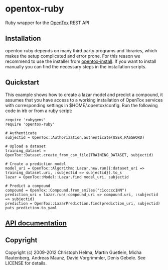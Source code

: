 opentox-ruby
============

Ruby wrapper for the [OpenTox](http://www.opentox.org) REST API 

Installation
------------

opentox-ruby depends on many third party programs and libraries, which makes the setup complicated and error prone. For this reason we recommend to use the installer from [opentox-install](http://github.com/opentox/install/tree/oldarch). If you want to install manually you can find the necessary steps in the installation scripts.

Quickstart
----------

This example shows how to create a lazar model and predict a compound, it assumes that you have access to a working installation of OpenTox services with corresponding settings in $HOME/.opentox/config. Run the following code in irb or from a ruby script:

    require 'rubygems'
    require 'opentox-ruby'

    # Authenticate
    subjectid = OpenTox::Authorization.authenticate(USER,PASSWORD) 

    # Upload a dataset
    training_dataset = OpenTox::Dataset.create_from_csv_file(TRAINING_DATASET, subjectid)

    # Create a prediction model
    model_uri = OpenTox::Algorithm::Lazar.new.run({:dataset_uri => training_dataset.uri, :subjectid => subjectid}).to_s
    lazar = OpenTox::Model::Lazar.find model_uri, subjectid
    
    # Predict a compound
    compound = OpenTox::Compound.from_smiles("c1ccccc1NN")
    prediction_uri = lazar.run(:compound_uri => compound.uri, :subjectid => subjectid)
    prediction = OpenTox::LazarPrediction.find(prediction_uri, subjectid)
    puts prediction.to_yaml

[API documentation](http://rdoc.info/gems/opentox-ruby/1.0.0/frames)
-------------------------------------------------------------------

Copyright
---------

Copyright (c) 2009-2012 Christoph Helma, Martin Guetlein, Micha Rautenberg, Andreas Maunz, David Vorgrimmler, Denis Gebele. See LICENSE for details.
